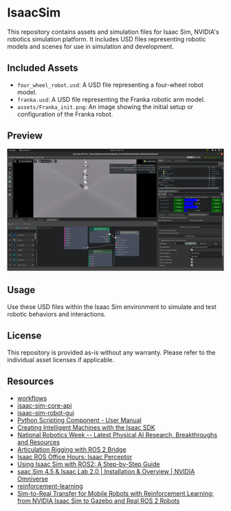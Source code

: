 # IsaacSim

This repository contains assets and simulation files for Isaac Sim, NVIDIA's robotics simulation platform. It includes USD files representing robotic models and scenes for use in simulation and development.

## Included Assets

- `four_wheel_robot.usd`: A USD file representing a four-wheel robot model.
- `franka.usd`: A USD file representing the Franka robotic arm model.
- `assets/Franka_init.png`: An image showing the initial setup or configuration of the Franka robot.

## Preview

![Franka Robot Initial Setup](assets/Franka_init.png)

## Usage

Use these USD files within the Isaac Sim environment to simulate and test robotic behaviors and interactions.

## License

This repository is provided as-is without any warranty. Please refer to the individual asset licenses if applicable.


## Resources
- [workflows](https://docs.isaacsim.omniverse.nvidia.com/4.5.0/introduction/workflows.html)
- [isaac-sim-core-api](https://docs.isaacsim.omniverse.nvidia.com/4.5.0/core_api_tutorials/index.html#isaac-sim-core-api-tutorials-page)
- [isaac-sim-robot-gui](https://docs.isaacsim.omniverse.nvidia.com/4.5.0/gui/tutorial_build_robot_in_gui.html#isaac-sim-robot-gui-tutorials)
- [Python Scripting Component - User Manual](https://docs.omniverse.nvidia.com/extensions/latest/ext_python-scripting-component/user_manual.html)
- [Creating Intelligent Machines with the Isaac SDK](https://www.youtube.com/watch?v=sI4zHNXdtzk)
- [National Robotics Week -- Latest Physical AI Research, Breakthroughs and Resources](https://blogs.nvidia.com/blog/national-robotics-week-2025/?ncid=so-link-339097-vt48&linkId=100000356313708#nicklas-hansen)
- [Articulation Rigging with ROS 2 Bridge](https://www.youtube.com/live/ithYYtUduMQ)
- [Isaac ROS Office Hours: Isaac Perceptor](https://www.youtube.com/live/ZHivDfuEGmE)
- [Using Isaac Sim with ROS2: A Step-by-Step Guide](https://www.youtube.com/watch?v=L1rpxRm0Q1w)
- [saac Sim 4.5 & Isaac Lab 2.0 | Installation & Overview | NVIDIA Omniverse](https://www.youtube.com/watch?v=L1rpxRm0Q1w)
- [reinforcement-learning](https://www.nvidia.com/en-us/use-cases/reinforcement-learning/)
- [Sim-to-Real Transfer for Mobile Robots with Reinforcement Learning: from NVIDIA Isaac Sim to Gazebo and Real ROS 2 Robots](https://arxiv.org/pdf/2501.02902)

